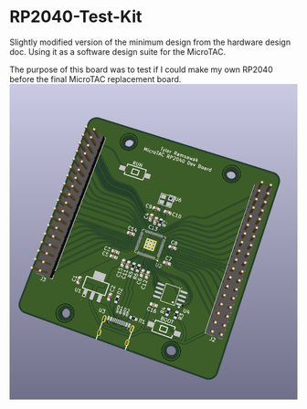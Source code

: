 # RP2040-Test-Kit
Slightly modified version of the minimum design from the hardware design doc. Using it as a software design suite for the MicroTAC.

The purpose of this board was to test if I could make my own RP2040 before the final MicroTAC replacement board.
<img src="https://raw.githubusercontent.com/TylerRamsawak/RP2040-Test-Kit/refs/heads/main/zeven.PNG"></img>
